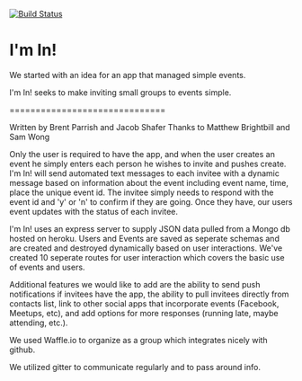 [![Build Status](https://travis-ci.org/Event-Sync/server-notes.svg?branch=master)](https://travis-ci.org/Event-Sync/server-notes)

I'm In!
==============================

We started with an idea for an app that managed simple events.

I'm In! seeks to make inviting small groups to events simple.

==============================

Written by Brent Parrish and Jacob Shafer
Thanks to Matthew Brightbill and Sam Wong

Only the user is required to have the app, and when the user creates an event he simply enters each person he wishes to invite and pushes create.  I'm In! will send automated text messages to each invitee with a dynamic message based on information about the event including event name, time, place the unique event id. The invitee simply needs to respond with the event id and 'y' or 'n' to confirm if they are going.  Once they have, our users event updates with the status of each invitee.

I'm In! uses an express server to supply JSON data pulled from a Mongo db hosted on heroku.  Users and Events are saved as seperate schemas and are created and destroyed dynamically based on user interactions. We've created 10 seperate routes for user interaction which covers the basic use of events and users.

Additional features we would like to add are the ability to send push notifications if invitees have the app, the ability to pull invitees directly from contacts list, link to other social apps that incorporate events (Facebook, Meetups, etc), and add options for more responses (running late, maybe attending, etc.).

We used Waffle.io to organize as a group which integrates nicely with github.

We utilized gitter to communicate regularly and to pass around info.




